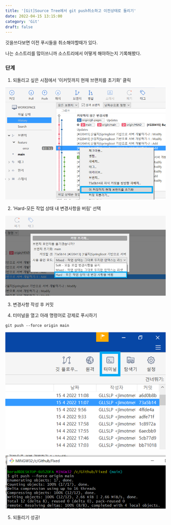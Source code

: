 ```yaml
---
title: '[Git]Source Tree에서 git push취소하고 이전상태로 돌리기'
date: 2022-04-15 13:15:00
category: 'Git'
draft: false
---
```


깃을쓰다보면 이전 푸시들을 취소해야할때가 있다.

나는 소스트리를 많이쓰니까 소스트리에서 어떻게 해야하는지 기록해봤다.



### 단계

1. 되돌리고 싶은 시점에서 '이커밋까지 현재 브랜치를 초기화' 클릭

![](.\images\220415_01.png)



2. 'Hard-모든 작업 상태 내 변경사항을 버림' 선택

![](.\images\220415_02.png)



3. 변경사항 작성 후 커밋

4. 터미널을 열고 아래 명령어로 강제로 푸시하기

```git
git push --force origin main
```

![](.\images\220415_03.png)

![](.\images\220415_04.png)



5. 되돌리기 성공!